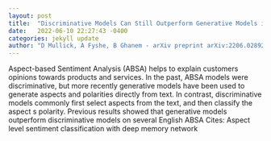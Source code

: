 ```yaml
---
layout: post
title:  "Discriminative Models Can Still Outperform Generative Models in Aspect Based Sentiment Analysis"
date:   2022-06-10 22:27:43 -0400
categories: jekyll update
author: "D Mullick, A Fyshe, B Ghanem - arXiv preprint arXiv:2206.02892, 2022"
---
```

Aspect-based Sentiment Analysis (ABSA) helps to explain customers  opinions towards products and services. In the past, ABSA models were discriminative, but more recently generative models have been used to generate aspects and polarities directly from text. In contrast, discriminative models commonly first select aspects from the text, and then classify the aspect s polarity. Previous results showed that generative models outperform discriminative models on several English ABSA  Cites: Aspect level sentiment classification with deep memory network